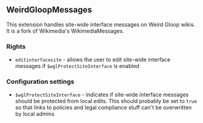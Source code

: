 ## WeirdGloopMessages
This extension handles site-wide interface messages on Weird Gloop wikis. It is a fork of Wikimedia's WikimediaMessages.

### Rights
* `editinterfacesite` - allows the user to edit site-wide interface messages if `$wglProtectSiteInterface` is enabled

### Configuration settings
* `$wglProtectSiteInterface` - indicates if site-wide interface messages should be protected from local edits. This should probably be set to `true` so that links to policies and legal compliance stuff can't be overwritten by local admins